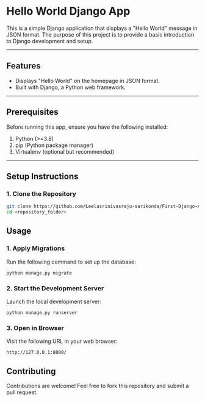 # Hello World Django App

This is a simple Django application that displays a "Hello World" message in JSON format. The purpose of this project is to provide a basic introduction to Django development and setup.

---

## Features

- Displays "Hello World" on the homepage in JSON format.
- Built with Django, a Python web framework.

---

## Prerequisites

Before running this app, ensure you have the following installed:

1. Python (>=3.8)
2. pip (Python package manager)
3. Virtualenv (optional but recommended)

---

## Setup Instructions

### 1. Clone the Repository
```bash
git clone https://github.com/Leelasrinivasraju-sarikonda/First-Django-App.git
cd <repository_folder>
```

## Usage
### 1. Apply Migrations
Run the following command to set up the database:
```
python manage.py migrate

```
### 2. Start the Development Server
Launch the local development server:
```
python manage.py runserver
```

### 3. Open in Browser
Visit the following URL in your web browser:
```
http://127.0.0.1:8000/
```

## Contributing
Contributions are welcome! Feel free to fork this repository and submit a pull request.

